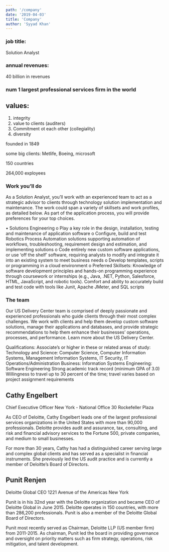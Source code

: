 ```yaml
---
path: '/company'
date: '2019-04-03'
title: 'Company'
author: 'Syyad Khan'
---
```


### job title:

Solution Analyst

### annual revenues:

40 billion in revenues

### num 1 largest professional services firm in the world

## values:

1. integrity
2. value to clients (auditers)
3. Commitment ot each other (collegiality)
4. diversity

founded in 1849

some big clients: Metlife, Boeing, microsoft

150 countries

264,000 exployees

### Work you’ll do

As a Solution Analyst, you’ll work with an experienced team to act as a strategic advisor to clients through technology solution implementation and maintenance. The work could span a variety of skillsets and work profiles, as detailed below. As part of the application process, you will provide preferences for your top choices.

• Solutions Engineering
o Play a key role in the design, installation, testing and maintenance of application software
o Configure, build and test Robotics Process Automation solutions supporting automation of workflows, troubleshooting, requirement design and estimation, and implementing solutions
o Code entirely new custom software applications, or use ‘off the shelf’ software, requiring analysts to modify and integrate it into an existing system to meet business needs
o Develop templates, scripts or programming in a cloud environment
o Preferred Skillsets: Knowledge of software development principles and hands-on programming experience through coursework or internships (e.g., Java, .NET, Python, Salesforce, HTML, JavaScript, and robotic tools). Comfort and ability to accurately build and test code with tools like Junit, Apache JMeter, and SQL scripts

### The team

Our US Delivery Center team is comprised of deeply passionate and experienced professionals who guide clients through their most complex challenges. We work with clients and help them develop custom software solutions, manage their applications and databases, and provide strategic recommendations to help them enhance their businesses’ operations, processes, and performance. Learn more about the US Delivery Center.

Qualifications:
Associate’s or higher in these or related areas of study:
Technology and Science: Computer Science, Computer Information Systems, Management Information Systems, IT Security, IT Operations/Administration
Business: Information Systems
Engineering: Software Engineering
Strong academic track record (minimum GPA of 3.0)
Willingness to travel up to 30 percent of the time; travel varies based on project assignment requirements

## Cathy Engelbert

Chief Executive Officer
New York - National Office
30 Rockefeller Plaza

As CEO of Deloitte, Cathy Engelbert leads one of the largest professional services organizations in the United States with more than 90,000 professionals. Deloitte provides audit and assurance, tax, consulting, and risk and financial advisory services to the Fortune 500, private companies, and medium to small businesses.

For more than 30 years, Cathy has had a distinguished career serving large and complex global clients and has served as a specialist in financial instruments. She previously led the US audit practice and is currently a member of Deloitte’s Board of Directors.

## Punit Renjen

Deloitte Global CEO
1221 Avenue of the Americas
New York

Punit is in his 32nd year with the Deloitte organization and became CEO of Deloitte Global in June 2015. Deloitte operates in 150 countries, with more than 286,200 professionals. Punit is also a member of the Deloitte Global Board of Directors.

Punit most recently served as Chairman, Deloitte LLP (US member firm) from 2011-2015. As chairman, Punit led the board in providing governance and oversight on priority matters such as firm strategy, operations, risk mitigation, and talent development.

